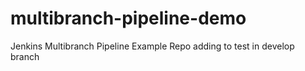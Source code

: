 # multibranch-pipeline-demo
Jenkins Multibranch Pipeline Example Repo 
adding to test in develop branch
